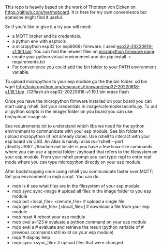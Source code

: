 This repo is heavily based on the work of Thorsten von Eicken on
  https://github.com/tve/mqboard.
It is here for my own convenience but someone might find it useful.

So if you'd like to give it a try you will need:
- a MQTT broker and its credentials.
- a python env with esptools
- a micropython esp32 (or esp8066) firmware.
  I used <a
  href='http://micropython.org/resources/firmware/esp32-20220618-v1.19.1.bin'>esp32-20220618-v1.19.1.bin</a>.
  You can find the newest files on <a href='https://micropython.org/download/esp32/'>micropython
  firmware page</a>.
- create your python virtual environment and do: pip install -r requirements.txt
- For convenience you could add the bin folder to your PATH environment variable.

To upload micropython to your esp module go the the bin folder:
  cd bin
  wget http://micropython.org/resources/firmware/esp32-20220618-v1.19.1.bin
  ./32flash.sh esp32-20220618-v1.19.1.bin erase flash

Once you have the micropython firmware installed on your board you can start using rshell.
Set your credentials in image/safemode/secrets.py.
To put all python scripts in the image/ folder on you board you can use:
  bin/upload-image.sh

See requirements.txt to understand which libs we need for the python environment to
communicate with your esp module.
See bin folder to upload micropython (if not already done).
Use rshell to interact with your esp board via USB. An Alias is handy:
  alias rs='rshell --port /dev/ttyUSB0'../Readme.md
Inside rs you have a few linux-like commands where you can use a special folder:
  /pyboard
that refers to the filesystem on your esp module.
From your rshell prompt you can type:
  repl
to enter repl mode where you can type micropython directly on your esp module.

After bootstrapping once using rshell you communicate faster over MQTT:
Set you environment in mqb script.
You can do:
- mqb ls                               # see what files are in the filesystem of your esp module
- mqb sync sync-image                  # upload all files in the image folder to you esp module
- mqb put <local_file> <remote_file>   # upload a single file
- mqb get <remote_file> [<local_file>] # download a file from your esp module
- mqb reset                            # reboot your esp module
- mqb eval a=123                       # evaluate a python command on your esp module
- mqb eval a                           # evaluate and retrieve the result (python variable of
                                       # previous commands still exist on your esp module)
- mqb                                  # display help
- mqb sync <sync_file>                 # upload files that were changed
